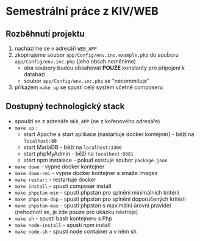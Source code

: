 # Semestrální práce z KIV/WEB

## Rozběhnutí projektu
1. nacházíme se v adresáři ```WEB_APP```
2. zkopírujeme soubor ```app/Config/env.inc.example.php``` do souboru ```app/Config/env.inc.php``` (jeho obsah neměníme)
   - oba soubory budou obsahovat **POUZE** konstanty pro připojení k databázi.
   - soubor ```app/Config/env.inc.php``` se "necommituje"
3. příkazem ```make up``` se spustí celý systém včetně composeru

## Dostupný technologický stack
- spouští se z adresáře ```WEB_APP``` (ne z kořenového adresáře)
- ```make up``` :
  -  start Apache a start aplikace (nastartuje docker kontejner) - běží na ```localhost:80```
  -  start MariaDB - běží na ```localhost:3306```
  -  start phpMyAdmin - běží na ```localhost:8081```
  -  start npm instalace - pokud existuje soubor ```package.json```
- ```make down``` - vypne docker kontejner
- ```make down-rmi``` - vypne docker kontejner a smaže images
- ```make restart``` - restartuje docker
- ```make install``` - spustí composer install
- ```make phpstan-min``` - spustí phpstan pro splnění minimálních kritérií
- ```make phpstan-dop``` - spustí phpstan pro splnění doporučených kritérií
- ```make phpstan-max``` - spustí phpstan s maximální úrovní pravidel (nehodnotí se, je zde pouze pro ukázku nástroje)
- ```make sh``` - spustí bash kontejneru s Php
- ```make node-install``` - spustí npm install
- ```make node-sh``` - spustí node container a v něm sh